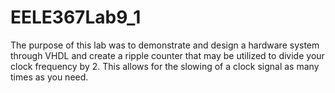 # EELE367Lab9_1

The purpose of this lab was to demonstrate and design a hardware system through VHDL and create a ripple counter that may be utilized to divide your clock frequency by 2. This allows for the slowing of a clock signal as many times as you need. 
